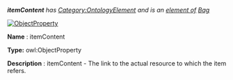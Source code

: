 ___itemContent__ 
 has
 [Category:OntologyElement](../../Category/OntologyElement "Category:OntologyElement") 
 and is an
 [element of](../../Property/ElementOf "Property:ElementOf") 
[Bag](../../Submissions/Bag "Submissions:Bag")_




  





[![ObjectProperty](../../images/thumb/c/c3/ObjectProperty.gif/45px-ObjectProperty.gif)](../../Image/ObjectProperty.gif "ObjectProperty")


__Name__ 
 : itemContent
 



__Type:__ 
 owl:ObjectProperty
 



__Description__ 
 : itemContent - The link to the actual resource to which the item refers.